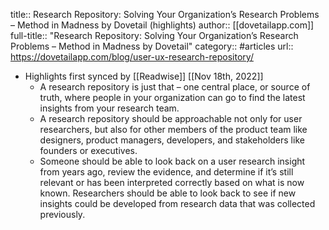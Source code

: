 title:: Research Repository: Solving Your Organization’s Research Problems – Method in Madness by Dovetail (highlights)
author:: [[dovetailapp.com]]
full-title:: "Research Repository: Solving Your Organization’s Research Problems – Method in Madness by Dovetail"
category:: #articles
url:: https://dovetailapp.com/blog/user-ux-research-repository/

- Highlights first synced by [[Readwise]] [[Nov 18th, 2022]]
	- A research repository is just that – one central place, or source of truth, where people in your organization can go to find the latest insights from your research team.
	- A research repository should be approachable not only for user researchers, but also for other members of the product team like designers, product managers, developers, and stakeholders like founders or executives.
	- Someone should be able to look back on a user research insight from years ago, review the evidence, and determine if it’s still relevant or has been interpreted correctly based on what is now known. Researchers should be able to look back to see if new insights could be developed from research data that was collected previously.